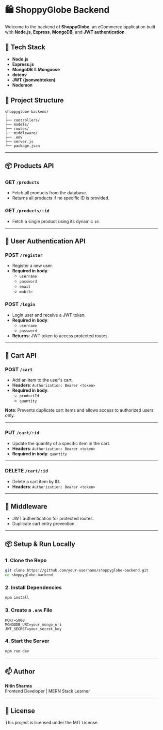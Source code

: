 
# 🛍️ ShoppyGlobe Backend

Welcome to the backend of **ShoppyGlobe**, an eCommerce application built with **Node.js**, **Express**, **MongoDB**, and **JWT authentication**.

## 🚀 Tech Stack

- **Node.js**  
- **Express.js**  
- **MongoDB** & **Mongoose**  
- **dotenv**  
- **JWT (jsonwebtoken)**  
- **Nodemon**

## 📁 Project Structure

```
shoppyglobe-backend/
│
├── controllers/
├── models/
├── routes/
├── middleware/
├── .env
├── server.js
└── package.json
```

---

## 📦 Products API

### GET `/products`
- Fetch all products from the database.
- Returns all products if no specific ID is provided.

### GET `/products/:id`
- Fetch a single product using its dynamic `id`.

---

## 👤 User Authentication API

### POST `/register`
- Register a new user.
- **Required in body**:
  - `username`
  - `password`
  - `email`
  - `mobile`

### POST `/login`
- Login user and receive a JWT token.
- **Required in body**:
  - `username`
  - `password`
- **Returns**: JWT token to access protected routes.

---

## 🛒 Cart API

### POST `/cart`
- Add an item to the user's cart.
- **Headers**: `Authorization: Bearer <token>`
- **Required in body**:
  - `productId`
  - `quantity`

**Note**: Prevents duplicate cart items and allows access to authorized users only.

---

### PUT `/cart/:id`
- Update the quantity of a specific item in the cart.
- **Headers**: `Authorization: Bearer <token>`
- **Required in body**: `quantity`

---

### DELETE `/cart/:id`
- Delete a cart item by ID.
- **Headers**: `Authorization: Bearer <token>`

---

## 🔐 Middleware

- JWT authentication for protected routes.
- Duplicate cart entry prevention.

---

## 📦 Setup & Run Locally

### 1. Clone the Repo

```bash
git clone https://github.com/your-username/shoppyglobe-backend.git
cd shoppyglobe-backend
```

### 2. Install Dependencies

```bash
npm install
```

### 3. Create a `.env` File

```env
PORT=5000
MONGODB_URI=your_mongo_uri
JWT_SECRET=your_secret_key
```

### 4. Start the Server

```bash
npm run dev
```

---

## 📫 Author

**Nitin Sharma**  
Frontend Developer | MERN Stack Learner

---

## 📜 License

This project is licensed under the MIT License.
